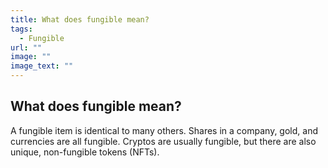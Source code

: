 ```yaml
---
title: What does fungible mean?
tags:
  - Fungible
url: ""
image: ""
image_text: ""
---
```


## What does fungible mean?

A fungible item is identical to many others. Shares in a company, gold, and currencies are all fungible. Cryptos are usually fungible, but there are also unique, non-fungible tokens (NFTs).
